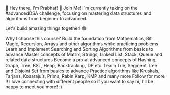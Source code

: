 👋 Hey there, I'm Prabhat!
💪 Join Me!
I'm currently taking on the #advancedDSA challenge, focusing on mastering data structures and algorithms from beginner to advanced.

Let's build amazing things together! 😄

Why I choose this course?
Build the foundation from Mathematics, Bit Magic, Recursion, Arrays and other algorithms while practicing problems
Learn and Implement Searching and Sorting Algorithms from basics to advance
Master concepts of Matrix, Strings, Linked List, Stack, Queue and related data structures
Become a pro at advanced concepts of Hashing, Graph, Tree, BST, Heap, Backtracking, DP etc.
Learn Trie, Segment Tree and Disjoint Set from basics to advance
Practice algorithms like Kruskals, Tarjans, Kosaraju’s, Prims, Rabin Karp, KMP and many more
Follow for more !!
I love connecting with different people so if you want to say hi, I'll be happy to meet you more! :)

